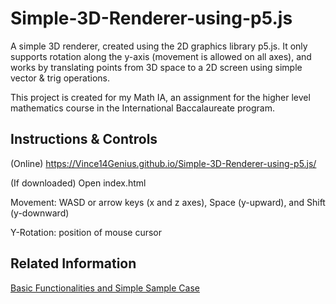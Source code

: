 # Simple-3D-Renderer-using-p5.js

A simple 3D renderer, created using the 2D graphics library p5.js. It only supports rotation along the y-axis (movement is allowed on all axes), and works by translating points from 3D space to a 2D screen using simple vector & trig operations. 

This project is created for my Math IA, an assignment for the higher level mathematics course in the International Baccalaureate program.

## Instructions & Controls

(Online) https://Vince14Genius.github.io/Simple-3D-Renderer-using-p5.js/ 

(If downloaded) Open index.html 

Movement: WASD or arrow keys (x and z axes), Space (y-upward), and Shift (y-downward)

Y-Rotation: position of mouse cursor

## Related Information

[Basic Functionalities and Simple Sample Case](https://github.com/Vince14Genius/Math-IA-Sample-Case)
